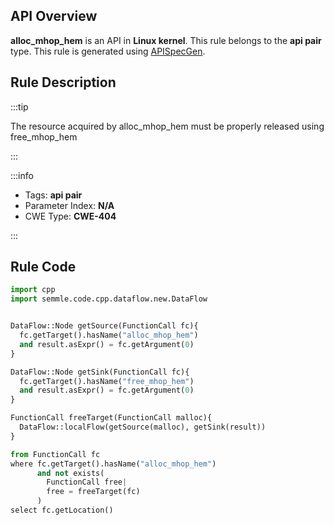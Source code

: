 ---
---


## API Overview
**alloc_mhop_hem** is an API in **Linux kernel**. This rule belongs to the **api pair** type. This rule is generated using [APISpecGen](../../tools/APISpecGen).
## Rule Description

:::tip

The resource acquired by alloc_mhop_hem must be properly released using free_mhop_hem

:::

:::info

- Tags: **api pair**
- Parameter Index: **N/A**
- CWE Type: **CWE-404**

:::

## Rule Code
```python
import cpp
import semmle.code.cpp.dataflow.new.DataFlow


DataFlow::Node getSource(FunctionCall fc){
  fc.getTarget().hasName("alloc_mhop_hem")
  and result.asExpr() = fc.getArgument(0)
}

DataFlow::Node getSink(FunctionCall fc){
  fc.getTarget().hasName("free_mhop_hem")
  and result.asExpr() = fc.getArgument(0)
}

FunctionCall freeTarget(FunctionCall malloc){
  DataFlow::localFlow(getSource(malloc), getSink(result))
}

from FunctionCall fc
where fc.getTarget().hasName("alloc_mhop_hem")
      and not exists(
        FunctionCall free| 
        free = freeTarget(fc)
      )
select fc.getLocation()

    
```